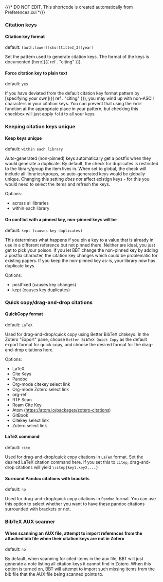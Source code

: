 {{/* DO NOT EDIT. This shortcode is created automatically from Preferences.xul */}}
### Citation keys

#### Citation key format

default: `​[auth:lower][shorttitle3_3][year]`

Set the pattern used to generate citation keys. The format of the keys is documented [here]({{ ref . "citing" }}).

#### Force citation key to plain text

default: `yes`

If you have deviated from the default citation key format pattern by [specifying your own]({{ ref . "citing" }}), you may
wind up with non-ASCII characters in your citation keys. You can prevent that using the `fold` function at the
appropriate place in your pattern, but checking this checkbox will just apply `fold` to all your keys.

### Keeping citation keys unique

#### Keep keys unique

default: `within each library`

Auto-generated (non-pinned) keys automatically get a postfix when they would generate a duplicate. By default, the check for duplicates is restricted
to the library/group the item lives in. When set to global, the check will include all libraries/groups, so auto-generated keys would be globally
unique. Changing this setting *does not* affect existign keys - for this you would need to select the items and refresh the keys.

Options:

* across all libraries
* within each library

#### On conflict with a pinned key, non-pinned keys will be

default: `kept (causes key duplicates)`

This determines what happens if you pin a key to a value that is already in use in a different reference but not pinned there.
Neither are ideal, you just get to pick your poison. If you let BBT change the non-pinned key by adding a postfix character,
the citation key changes which could be problematic for existing papers. If you keep the non-pinned key as-is, your library now has duplicate keys.

Options:

* postfixed (causes key changes)
* kept (causes key duplicates)

### Quick copy/drag-and-drop citations

#### QuickCopy format

default: `LaTeX`

Used for drag-and-drop/quick copy using Better BibTeX citekeys. In the Zotero "Export" pane, choose `Better BibTeX Quick Copy`
as the default export format for quick copy, and choose the desired format for the drag-and-drop citations here.

Options:

* LaTeX
* Cite Keys
* Pandoc
* Org-mode citekey select link
* Org-mode Zotero select link
* org-ref
* RTF Scan
* Roam Cite Key
* Atom (https://atom.io/packages/zotero-citations)
* GitBook
* Citekey select link
* Zotero select link

#### LaTeX command

default: `cite`

Used for drag-and-drop/quick copy citations in `LaTeX` format. Set the desired LaTeX citation command here. If you set this to `citep`,
drag-and-drop citations will yield `\citep{key1,key2,...}`

#### Surround Pandoc citations with brackets

default: `no`

Used for drag-and-drop/quick copy citations in `Pandoc` format. You can use this option to select whether you want
to have these pandoc citations surrounded with brackets or not.

### BibTeX AUX scanner

#### When scanning an AUX file, attempt to import references from the attached bib file when their citation keys are not in Zotero

default: `no`

By default, when scanning for cited items in the aux file, BBT will just generate a note listing all citation keys it cannot find in Zotero.
When this option is turned on, BBT will attempt to import such missing items from the bib file that the AUX file being scanned points to.


